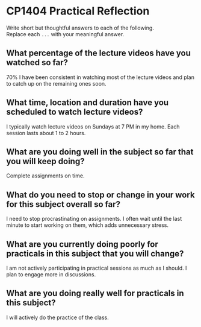 # CP1404 Practical Reflection

Write short but thoughtful answers to each of the following.  
Replace each `...` with your meaningful answer.

## What percentage of the lecture videos have you watched so far?

70%
I have been consistent in watching most of the lecture videos and plan to catch up on the remaining ones soon.

## What time, location and duration have you scheduled to watch lecture videos?

I typically watch lecture videos on Sundays at 7 PM in my home. Each session lasts about 1 to 2 hours.

## What are you doing well in the subject so far that you will keep doing?

Complete assignments on time.

## What do you need to stop or change in your work for this subject overall so far?

I need to stop procrastinating on assignments. I often wait until the last minute to start working on them, which adds unnecessary stress.

## What are you currently doing poorly for practicals in this subject that you will change?

I am not actively participating in practical sessions as much as I should. I plan to engage more in discussions.

## What are you doing really well for practicals in this subject?

I will actively do the practice of the class.

